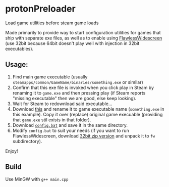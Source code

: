 # protonPreloader
Load game utilities before steam game loads

Made primarily to provide way to start configuration utilities for games that ship with separate exe files, as well as to enable using [FlawlessWidescreen](https://www.flawlesswidescreen.org/) (use 32bit because 64bit doesn't play well with injection in 32bit executables).

## Usage:
1) Find main game executable (usually `steamapps/common/GameName/binaries/something.exe` or similar)
2) Confirm that this exe file is invoked when you click play in Steam by renaming it to `game.exe`  and then pressing play (if Steam reports "missing executable" then we are good, else keep looking).
3) Wait for Steam to redownload said executable...
4) Download [this](https://github.com/lazanet/protonPreloader/blob/master/RenameThisFile.exe?raw=true) and rename it to game executable name (`something.exe` in this example). Copy it over (replace) original game execuable (providing that `game.exe` stil exists in that folder).
5) Download [`config.bat`](https://raw.githubusercontent.com/lazanet/protonPreloader/master/config.bat) and save it in the same directory.
6) Modify `config.bat` to suit your needs (if you want to run FlawlessWidescreen, download [32bit zip version](https://www.flawlesswidescreen.org/fws/flawlesswidescreen.zip) and unpack it to `fw` subdirectory).

Enjoy!

## Build
Use MinGW with  `g++ main.cpp`
